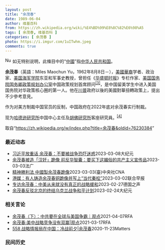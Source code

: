 ```yaml
---
layout: post
title: "余茂春"
date: 1989-06-04
author: 维基百科
from: https://zh.wikipedia.org/wiki/%E4%BD%99%E8%8C%82%E6%98%A5
tags: [ 余茂春, 维基百科 ]
categories: [ 余茂春 ]
photo: https://i.imgur.com/1uITwhm.jpeg
comments: true
---
```

<div class="mw-parser-output"><div role="note" class="hatnote navigation-not-searchable"><a href="/wiki/File:Nuvola_apps_important_yellow.svg" class="image"><img alt="Nuvola apps important yellow.svg" src="//upload.wikimedia.org/wikipedia/commons/thumb/d/dc/Nuvola_apps_important_yellow.svg/20px-Nuvola_apps_important_yellow.svg.png" decoding="async" width="20" height="17" srcset="//upload.wikimedia.org/wikipedia/commons/thumb/d/dc/Nuvola_apps_important_yellow.svg/30px-Nuvola_apps_important_yellow.svg.png 1.5x, //upload.wikimedia.org/wikipedia/commons/thumb/d/dc/Nuvola_apps_important_yellow.svg/40px-Nuvola_apps_important_yellow.svg.png 2x" data-file-width="600" data-file-height="500"></a> 如无特别说明，此條目中的“<a href="/wiki/%E4%B8%AD%E5%9C%8B" title="中國">中國</a>”指<a href="/wiki/%E4%B8%AD%E5%8D%8E%E4%BA%BA%E6%B0%91%E5%85%B1%E5%92%8C%E5%9B%BD" title="中华人民共和国">中华人民共和国</a>。</div>
<div id="noteTA-26f66ddf" class="noteTA"><div class="noteTA-group"><div data-noteta-group-source="module" data-noteta-group="PresidentsUS"></div><div data-noteta-group-source="module" data-noteta-group="USState"></div></div></div>

<p><b>余茂春</b>（英語：<span lang="en">Miles Maochun Yu</span>，1962年8月8日<span class="useeditintro" title="Template:BLP editintro">－</span>），<a href="/wiki/%E5%8D%8E%E8%A3%94%E7%BE%8E%E5%9B%BD%E4%BA%BA" title="华裔美国人">美國華裔</a>学者、政治家、<a href="/wiki/%E7%BE%8E%E5%9B%BD%E6%B5%B7%E5%86%9B%E5%AD%A6%E9%99%A2" title="美国海军学院">美国海军学院</a>东亚和军事史教授，曾担任《<a href="/wiki/%E5%8D%8E%E7%9B%9B%E9%A1%BF%E6%97%B6%E6%8A%A5" title="华盛顿时报">华盛顿时报</a>》专栏作家、<a href="/wiki/%E7%BE%8E%E5%9B%BD%E5%9B%BD%E5%8A%A1%E9%99%A2" title="美国国务院">美国国务院</a><a href="/wiki/%E7%BE%8E%E5%9B%BD%E5%9B%BD%E5%8A%A1%E5%8D%BF" title="美国国务卿">国务卿</a><a href="/wiki/%E6%94%BF%E7%AD%96%E8%A7%84%E5%88%92%E5%8A%9E%E5%85%AC%E5%AE%A4" title="政策规划办公室">政策规划办公室</a>中国政策规划首席顾问<sup id="cite_ref-BGWT_3-0" class="reference"><a href="#cite_note-BGWT-3">[3]</a></sup>，是中国留美学生中进入美国国务院对华政策核心圈的第一人。他在<a href="/wiki/%E5%B7%9D%E6%99%AE" class="mw-redirect" title="川普">川普</a>政府以後的美國對華扭轉政策上，提出不少參考意見。
</p><p>作为对美方制裁中国官员的反制，中国政府在2022年底对余茂春实行制裁。
</p><p>现为<a href="/wiki/%E5%93%88%E5%BE%B7%E9%81%9C%E7%A0%94%E7%A9%B6%E6%89%80" title="哈德遜研究所">哈德逊研究所</a>中国中心主任及<a href="/wiki/%E8%83%A1%E4%BD%9B%E7%A0%94%E7%A9%B6%E6%89%80" title="胡佛研究所">胡佛研究所</a>客座研究員。<sup id="cite_ref-voa1117_4-0" class="reference"><a href="#cite_note-voa1117-4">[4]</a></sup>
</p>
</div><!--esi <esi:include src="/esitest-fa8a495983347898/content" /> --><noscript><img src="//zh.wikipedia.org/wiki/Special:CentralAutoLogin/start?type=1x1" alt="" title="" width="1" height="1" style="border: none; position: absolute;"></noscript>
<div class="printfooter" data-nosnippet="">取自“<a dir="ltr" href="https://zh.wikipedia.org/w/index.php?title=余茂春&amp;oldid=76230384">https://zh.wikipedia.org/w/index.php?title=余茂春&amp;oldid=76230384</a>”</div><div id="recent-news"><h3>最近动态</h3><ul><li><a href="https://nodebe4.github.io/waimei/2023-03-08/%E4%B9%A0%E8%BF%91%E5%B9%B3%E6%94%BE%E9%87%8D%E8%AF%9D-%E4%BD%99%E8%8C%82%E6%98%A5-%E4%B8%8D%E8%A6%81%E8%A2%AB%E6%88%98%E4%BA%89%E6%81%90%E5%90%93%E8%BF%B7%E6%83%91" title="习近平放重话 余茂春：不要被战争恐吓迷惑—— 【大纪元2023年03月09日讯】（大纪元记者林燕报导）面对中共最高领导人和新任外长对美频繁放重话，美国学者余茂春解读说，习近平对美国的战争威胁论并...">习近平放重话 余茂春：不要被战争恐吓迷惑</a><time>2023-03-08</time><a class="tag">大纪元</a></li>
<li><a href="https://nodebe4.github.io/waimei/2023-03-03/%E4%BD%99%E8%8C%82%E6%98%A5%E8%A2%AB%E9%80%A0-%E6%B1%89%E5%A5%B8-%E8%B7%AA%E5%83%8F-%E5%89%8D%E5%8F%8D%E5%8D%8E%E6%99%BA%E5%9B%8A-%E8%A6%81%E4%B9%B0%E4%B8%8B%E8%BF%99%E5%AA%9A%E4%BF%97%E7%9A%84%E5%85%B1%E4%BA%A7%E4%B8%BB%E4%B9%89%E5%AE%A3%E4%BC%A0%E5%93%81" title="余茂春被造「汉奸」跪像 前反华智囊：要买下这媚俗的共产主义宣传品—— 03/03/2023 - 10:34 来自中国的美国前国务卿办公室首席中国政策顾问的美籍学者余茂春，在前总统特朗普(中国译作...">余茂春被造「汉奸」跪像  前反华智囊：要买下这媚俗的共产主义宣传品</a><time>2023-03-03</time><a class="tag">法广</a></li>
<li><a href="https://nodebe4.github.io/waimei/2023-03-03/%E7%B2%BE%E7%A5%9E%E5%8B%9D%E5%88%A9%E6%B3%95-%E4%B8%AD%E5%9C%8B%E8%A3%BD%E4%BD%99%E8%8C%82%E6%98%A5%E8%B7%AA%E5%83%8F" title="精神勝利法 中國製余茂春跪像—— （中央社台北3日電）近日網路流傳中國民眾鑄造，美國前國務卿蓬佩奧的中國政策首席顧問余茂春下跪銅像，項上掛著數落他是「『漢奸』第一人」的字牌。余茂春回應「我想買下...">精神勝利法  中國製余茂春跪像</a><time>2023-03-03</time><a class="tag">(臺)中央社CNA</a></li>
<li><a href="https://nodebe4.github.io/waimei/2023-03-02/%E6%B8%AF%E5%AA%92-%E6%9C%89%E4%BA%BA%E9%93%B8%E9%80%A0%E4%BD%99%E8%8C%82%E6%98%A5%E9%93%9C%E8%B7%AA%E5%83%8F%E5%B9%B6%E5%86%99%E4%B8%8A-%E5%BD%93%E4%BB%A3%E7%A7%A6%E6%A1%A7" title="港媒：有人铸造余茂春铜跪像并写上“当代秦桧”—— 网络流传的美国国务院前中国政策首席顾问余茂春的铜跪像。（互联网） 香港媒体报道，有中国大陆民众铸造了美国国务院前中国政策首席顾问余茂春的铜跪像，...">港媒：有人铸造余茂春铜跪像并写上“当代秦桧”</a><time>2023-03-02</time><a class="tag">联合早报</a></li>
<li><a href="https://nodebe4.github.io/waimei/2023-02-27/%E4%B8%93%E8%AE%BF%E4%BD%99%E8%8C%82%E6%98%A5-%E4%B8%AD%E7%BE%8E%E4%BB%8E%E6%9D%A5%E5%B0%B1%E6%B2%A1%E6%9C%89%E7%9C%9F%E6%AD%A3%E7%9A%84%E6%88%98%E7%95%A5%E7%BC%93%E5%92%8C" title="专访余茂春：中美从来就没有真正的战略缓和—— 刘文2023-02-27T10:07:58.664Z 曾任特朗普政府对华政策顾问、现美国智库研究余茂春表示，中美关系“从来就没有真正的战略缓和” 德...">专访余茂春：中美从来就没有真正的战略缓和</a><time>2023-02-27</time><a class="tag">德国之声</a></li>
<li><a href="https://nodebe4.github.io/waimei/2023-02-24/%E4%BD%99%E8%8C%82%E6%98%A5%E5%8F%8D%E9%A9%B3%E5%8C%97%E4%BA%AC%E7%9A%84%E7%BB%88%E7%BB%93%E4%B9%8C%E5%85%8B%E5%85%B0%E6%88%98%E4%BA%89%E5%92%8C%E5%B9%B3%E8%AE%A1%E5%88%92" title="余茂春反驳北京的终结乌克兰战争和平计划—— 【大纪元2023年02月25日讯】（大纪元记者林燕报导）中共周五（2月24日）就结束乌克兰战争提出一个12点和平计划，其立场遭到国外学者的集体质疑。 ...">余茂春反驳北京的终结乌克兰战争和平计划</a><time>2023-02-24</time><a class="tag">大纪元</a></li>
</ul></div><div id="open-opinion"><h3>相关言论</h3><ul><li><a href="https://nodebe4.github.io/opinion/2021-04-07/%E4%BD%99%E8%8C%82%E6%98%A5-%E4%B8%8B-%E4%B8%AD%E5%85%B1%E8%A6%81%E5%9C%A8%E5%85%A8%E7%90%83%E4%B8%8E%E7%BE%8E%E5%9B%BD%E4%BA%89%E9%9C%B8-%E8%A7%82%E7%82%B9/" title="自由亚洲电台">余茂春（下）：中共要在全球与美国争霸｜观点</a><time>2021-04-07</time><a class="tag">RFA</a></li>
<li><a href="https://nodebe4.github.io/opinion/2021-03-17/%E4%BD%99%E8%8C%82%E6%98%A5-%E7%BE%8E%E4%B8%AD%E6%88%98%E7%95%A5%E7%AB%9E%E4%BA%89%E6%B2%A1%E6%9C%89%E5%8F%8C%E8%B5%A2-%E8%A7%82%E7%82%B9/" title="自由亚洲电台">余茂春:美中战略竞争没有双赢|观点</a><time>2021-03-17</time><a class="tag">RFA</a></li>
<li><a href="https://nodebe4.github.io/opinion/2020-11-23/558-%E6%88%98%E7%95%A5%E6%83%85%E6%8A%A5%E5%B1%80%E5%9C%A8%E4%B8%AD%E5%9B%BD-%E5%86%B7%E6%88%98%E5%89%8D%E5%A4%95-%E4%BD%99%E8%8C%82%E6%98%A5/" title="野兽爱智慧">558 战略情报局在中国：冷战前夕|余茂春</a><time>2020-11-23</time><a class="tag">Matters</a></li>
</ul></div><div id="mjls-record"><h3>民间历史</h3><ul></ul></div>